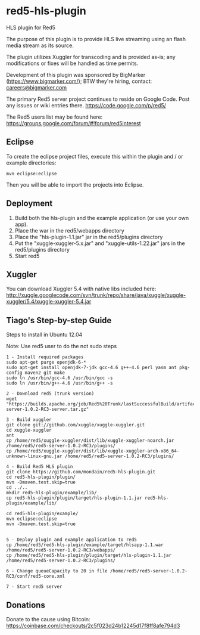 red5-hls-plugin
=======

HLS plugin for Red5

The purpose of this plugin is to provide HLS live streaming using an flash media stream as its source. 

The plugin utilizes Xuggler for transcoding and is provided as-is; any modifications or fixes will be handled as time permits.

Development of this plugin was sponsored by BigMarker (https://www.bigmarker.com/); BTW they're hiring, contact: careers@bigmarker.com

The primary Red5 server project continues to reside on Google Code. Post any issues or wiki entries there.
https://code.google.com/p/red5/

The Red5 users list may be found here: https://groups.google.com/forum/#!forum/red5interest

Eclipse
----------

To create the eclipse project files, execute this within the plugin and / or example directories:
```
mvn eclipse:eclipse
```

Then you will be able to import the projects into Eclipse.

Deployment
------------

1. Build both the hls-plugin and the example application (or use your own app). 
2. Place the war in the red5/webapps directory
3. Place the "hls-plugin-1.1.jar" jar in the red5/plugins directory
4. Put the "xuggle-xuggler-5.x.jar" and "xuggle-utils-1.22.jar" jars in the red5/plugins directory
5. Start red5

Xuggler
-------------
You can download Xuggler 5.4 with native libs included here: http://xuggle.googlecode.com/svn/trunk/repo/share/java/xuggle/xuggle-xuggler/5.4/xuggle-xuggler-5.4.jar

Tiago's Step-by-step Guide
-------------
Steps to install in Ubuntu 12.04

Note: Use red5 user to do the not sudo steps
```
1 - Install required packages
sudo apt-get purge openjdk-6-*
sudo apt-get install openjdk-7-jdk gcc-4.6 g++-4.6 perl yasm ant pkg-config maven2 git make
sudo ln /usr/bin/gcc-4.6 /usr/bin/gcc -s
sudo ln /usr/bin/g++-4.6 /usr/bin/g++ -s

2 - Download red5 (trunk version)
wget "https://builds.apache.org/job/Red5%20Trunk/lastSuccessfulBuild/artifact/trunk/target/red5-server-1.0.2-RC3-server.tar.gz"

3 - Build xuggler
git clone git://github.com/xuggle/xuggle-xuggler.git
cd xuggle-xuggler
ant
cp /home/red5/xuggle-xuggler/dist/lib/xuggle-xuggler-noarch.jar /home/red5/red5-server-1.0.2-RC3/plugins/
cp /home/red5/xuggle-xuggler/dist/lib/xuggle-xuggler-arch-x86_64-unknown-linux-gnu.jar /home/red5/red5-server-1.0.2-RC3/plugins/

4 - Build Red5 HLS plugin
git clone https://github.com/mondain/red5-hls-plugin.git
cd red5-hls-plugin/plugin/
mvn -Dmaven.test.skip=true
cd ../..
mkdir red5-hls-plugin/example/lib/
cp red5-hls-plugin/plugin/target/hls-plugin-1.1.jar red5-hls-plugin/example/lib/

cd red5-hls-plugin/example/
mvn eclipse:eclipse
mvn -Dmaven.test.skip=true


5 - Deploy plugin and example application to red5
cp /home/red5/red5-hls-plugin/example/target/hlsapp-1.1.war /home/red5/red5-server-1.0.2-RC3/webapps/
cp /home/red5/red5-hls-plugin/plugin/target/hls-plugin-1.1.jar  /home/red5/red5-server-1.0.2-RC3/plugins/

6 - Change queueCapacity to 20 in file /home/red5/red5-server-1.0.2-RC3/conf/red5-core.xml

7 - Start red5 server
```
Donations
-------------
Donate to the cause using Bitcoin: https://coinbase.com/checkouts/2c5f023d24b12245d17f8ff8afe794d3